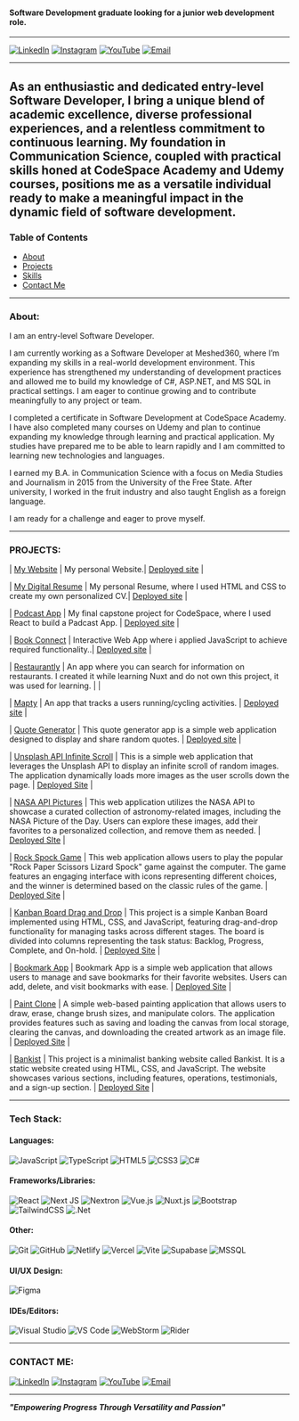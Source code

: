 #### **Software Development graduate looking for a junior web development role.**


---


[![LinkedIn](https://img.shields.io/badge/LinkedIn-0077B5?style=for-the-badge&logo=LinkedIn&logoColor=white)](https://www.linkedin.com/in/stefan-schutte-668578292/)
[![Instagram](https://img.shields.io/badge/Instagram-E4405F?style=for-the-badge&logo=instagram&logoColor=white)](https://www.instagram.com/stefan.schutte/)
[![YouTube](https://img.shields.io/badge/YouTube-FF0000?style=for-the-badge&logo=youtube&logoColor=white)](https://www.youtube.com/channel/UCPkJAECROt6Wqdns2yD4msw)
[![Email](https://img.shields.io/badge/Email-stefanschutte@icloud.com-blue?style=for-the-badge)](mailto:stefanschutte@icloud.com)


---



## As an enthusiastic and dedicated entry-level Software Developer, I bring a unique blend of academic excellence, diverse professional experiences, and a relentless commitment to continuous learning. My foundation in Communication Science, coupled with practical skills honed at CodeSpace Academy and Udemy courses, positions me as a versatile individual ready to make a meaningful impact in the dynamic field of software development.





### Table of Contents
- [About](#about)
- [Projects](#projects)
- [Skills](#skills)
- [Contact Me](#contact-me)



---


### About:

I am an entry-level Software Developer. 

I am currently working as a Software Developer at Meshed360, where I’m expanding my skills in a real-world development environment. This experience has strengthened my understanding of development practices and allowed me to build my knowledge of C#, ASP.NET, and MS SQL in practical settings. I am eager to continue growing and to contribute meaningfully to any project or team.

I completed a certificate in Software Development at CodeSpace Academy. I have also completed many courses on Udemy and plan to continue expanding my knowledge through learning and practical application. My studies have prepared me to be able to learn rapidly and I am committed to learning new technologies and languages.

I earned my B.A. in Communication Science with a focus on Media Studies and Journalism in 2015 from the University of the Free State. After university, I worked in the fruit industry and also taught English as a foreign language.

I am ready for a challenge and eager to prove myself. 



---



### PROJECTS:

| [My Website](https://github.com/StefanSchutte/My_Website_Stefan_Schutte) | My personal Website.| [Deployed site](https://my-website-stefan-schutte.netlify.app) |

| [My Digital Resume](https://github.com/StefanSchutte/STESCH302_FTO2308_GroupC_Stefan-Schutte_ITW_Final_Digital_Resume) | My personal Resume, where I used HTML and CSS to create my own personalized CV.| [Deployed site](https://stefanschutte-digital-resume.netlify.app/) |

| [Podcast App](https://github.com/StefanSchutte/STESCH302_FTO2308_GroupA2_Stefan-Schutte_DWACapstone)                   | My final capstone project for CodeSpace, where I used React to build a Padcast App. | [Deployed site](https://podcasted-podcast-app.netlify.app/) |

| [Book Connect](https://github.com/StefanSchutte/STESCH302_FTO2308_GroupB2_Stefan_Schutte_IWACapstone) | Interactive Web App where i applied JavaScript to achieve required functionality..| [Deployed site](https://bookconnect-app-js.netlify.app/) |

| [Restaurantly](https://github.com/StefanSchutte/Restaurant_Info_App)                                                   | An app where you can search for information on restaurants. I created it while learning Nuxt and do not own this project, it was used for learning. | |

| [Mapty](https://github.com/StefanSchutte/Mapty)                                                                        | An app that tracks a users running/cycling activities. | [Deployed site](https://mapty-stafan.netlify.app/) |

| [Quote Generator](https://github.com/StefanSchutte/quote-generator)                                                    | This quote generator app is a simple web application designed to display and share random quotes. | [Deployed site](https://stefans-quote-generator.netlify.app/) |

| [Unsplash API Infinite Scroll](https://github.com/StefanSchutte/Unsplash_API_Infinite_Scroll_/tree/master)             | This is a simple web application that leverages the Unsplash API to display an infinite scroll of random images. The application dynamically loads more images as the user scrolls down the page. | [Deployed Site](https://stefan-unsplash-api-infinite-scroll.netlify.app/) |

| [NASA API Pictures](https://github.com/StefanSchutte/NASA_API_Pictures_)                                               | This web application utilizes the NASA API to showcase a curated collection of astronomy-related images, including the NASA Picture of the Day. Users can explore these images, add their favorites to a personalized collection, and remove them as needed.      | [Deployed SIte](https://nasa-api-pictures-apod.netlify.app/) |

| [Rock Spock Game](https://github.com/StefanSchutte/Rock_Paper_Scissors_Lizard_Spock_Game)             | This web application allows users to play the popular "Rock Paper Scissors Lizard Spock" game against the computer. The game features an engaging interface with icons representing different choices, and the winner is determined based on the classic rules of the game. | [Deployed Site](https://spock-rock-game-stefan.netlify.app/) |

| [Kanban Board Drag and Drop](https://github.com/StefanSchutte/Kanban_Board)             | This project is a simple Kanban Board implemented using HTML, CSS, and JavaScript, featuring drag-and-drop functionality for managing tasks across different stages. The board is divided into columns representing the task status: Backlog, Progress, Complete, and On-hold. | [Deployed Site](https://kanban-board-drag-n-drop.netlify.app/) |

| [Bookmark App](https://github.com/StefanSchutte/Bookkeeper_Application)             | Bookmark App is a simple web application that allows users to manage and save bookmarks for their favorite websites. Users can add, delete, and visit bookmarks with ease. | [Deployed Site](https://bookmark-app-stefan.netlify.app/) |

| [Paint Clone](https://github.com/StefanSchutte/Paint_Clone)             | A simple web-based painting application that allows users to draw, erase, change brush sizes, and manipulate colors. The application provides features such as saving and loading the canvas from local storage, clearing the canvas, and downloading the created artwork as an image file. | [Deployed Site](https://paint-clone-stefan.netlify.app/) |

| [Bankist](https://github.com/StefanSchutte/Bankist_app)             | This project is a minimalist banking website called Bankist. It is a static website created using HTML, CSS, and JavaScript. The website showcases various sections, including features, operations, testimonials, and a sign-up section. | [Deployed Site](https://bankist-dom-stefan.netlify.app/?) |


---



### Tech Stack:

#### Languages:
![JavaScript](https://img.shields.io/badge/JAVASCRIPT-%23323330.svg?style=for-the-badge&logo=javascript&logoColor=%23F7DF1E)
![TypeScript](https://img.shields.io/badge/TYPESCRIPT-%23007ACC.svg?style=for-the-badge&logo=typescript&logoColor=white)
![HTML5](https://img.shields.io/badge/HTML5-%23E34F26.svg?style=for-the-badge&logo=html5&logoColor=white)
![CSS3](https://img.shields.io/badge/CSS3-%231572B6.svg?style=for-the-badge&logo=css3&logoColor=white)
![C#](https://img.shields.io/badge/C%23-%23239120.svg?style=for-the-badge&logo=c-sharp&logoColor=white)

#### Frameworks/Libraries:
![React](https://img.shields.io/badge/REACT-%2320232a.svg?style=for-the-badge&logo=react&logoColor=%2361DAFB)
![Next JS](https://img.shields.io/badge/Next.js-black?style=for-the-badge&logo=next.js&logoColor=white)
![Nextron](https://img.shields.io/badge/Nextron-black?style=for-the-badge&logo=electron&logoColor=white)
![Vue.js](https://img.shields.io/badge/Vue.js-%2335495e.svg?style=for-the-badge&logo=vuedotjs&logoColor=%234FC08D)
![Nuxt.js](https://img.shields.io/badge/Nuxt.js-00C58E?style=for-the-badge&logo=nuxt.js&logoColor=white)
![Bootstrap](https://img.shields.io/badge/BOOTSTRAP-%23563D7C.svg?style=for-the-badge&logo=bootstrap&logoColor=white)
![TailwindCSS](https://img.shields.io/badge/TAILWINDCSS-%2338B2AC.svg?style=for-the-badge&logo=tailwind-css&logoColor=white)
![.Net](https://img.shields.io/badge/.NET-5C2D91?style=for-the-badge&logo=.net&logoColor=white)


#### Other:
![Git](https://img.shields.io/badge/GIT-%23F05033.svg?style=for-the-badge&logo=git&logoColor=white)
![GitHub](https://img.shields.io/badge/GITHUB-%23121011.svg?style=for-the-badge&logo=github&logoColor=white)
![Netlify](https://img.shields.io/badge/NETLIFY-%23000000.svg?style=for-the-badge&logo=netlify&logoColor=#00C7B7)
![Vercel](https://img.shields.io/badge/Vercel-%23000000.svg?style=for-the-badge&logo=vercel&logoColor=white)
![Vite](https://img.shields.io/badge/VITE-%23646CFF.svg?style=for-the-badge&logo=vite&logoColor=white)
![Supabase](https://img.shields.io/badge/SUPABASE-3ECF8E?style=for-the-badge&logo=supabase&logoColor=white)
![MSSQL](https://img.shields.io/badge/MSSQL-CC2927?style=for-the-badge&logo=microsoft-sql-server&logoColor=white)


#### UI/UX Design:
![Figma](https://img.shields.io/badge/FIGMA-%23F24E1E.svg?style=for-the-badge&logo=figma&logoColor=white)

#### IDEs/Editors:
![Visual Studio](https://img.shields.io/badge/Visual%20Studio-5C2D91.svg?style=for-the-badge&logo=visual-studio&logoColor=white)
![VS Code](https://img.shields.io/badge/VS%20Code-0078d7.svg?style=for-the-badge&logo=visual-studio-code&logoColor=white)
![WebStorm](https://img.shields.io/badge/WebStorm-000000.svg?style=for-the-badge&logo=webstorm&logoColor=white)
![Rider](https://img.shields.io/badge/Rider-000000.svg?style=for-the-badge&logo=rider&logoColor=white)

---


### CONTACT ME:
[![LinkedIn](https://img.shields.io/badge/LinkedIn-0077B5?style=for-the-badge&logo=LinkedIn&logoColor=white)](https://www.linkedin.com/in/stefan-schutte-668578292/)
[![Instagram](https://img.shields.io/badge/Instagram-E4405F?style=for-the-badge&logo=instagram&logoColor=white)](https://www.instagram.com/stefan.schutte/)
[![YouTube](https://img.shields.io/badge/YouTube-FF0000?style=for-the-badge&logo=youtube&logoColor=white)](https://www.youtube.com/channel/UCPkJAECROt6Wqdns2yD4msw)
[![Email](https://img.shields.io/badge/Email-stefanschutte@icloud.com-blue?style=for-the-badge)](mailto:stefanschutte@icloud.com)



---


**_"Empowering Progress Through Versatility and Passion"_**
